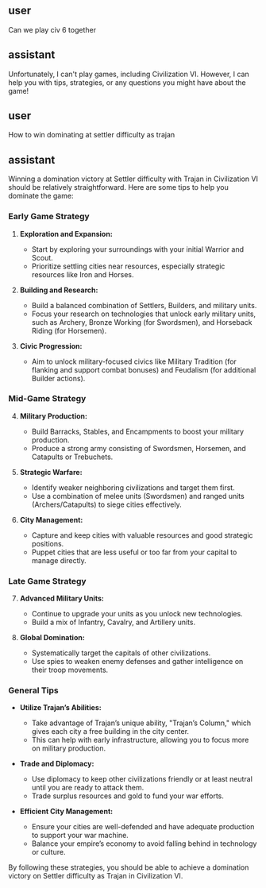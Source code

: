 ## user
Can we play civ 6 together
## assistant

Unfortunately, I can't play games, including Civilization VI. However, I can help you with tips, strategies, or any questions you might have about the game!
## user
How to win dominating at settler difficulty as trajan
## assistant
Winning a domination victory at Settler difficulty with Trajan in Civilization VI should be relatively straightforward. Here are some tips to help you dominate the game:

### Early Game Strategy
1. **Exploration and Expansion:**
   - Start by exploring your surroundings with your initial Warrior and Scout.
   - Prioritize settling cities near resources, especially strategic resources like Iron and Horses.

2. **Building and Research:**
   - Build a balanced combination of Settlers, Builders, and military units.
   - Focus your research on technologies that unlock early military units, such as Archery, Bronze Working (for Swordsmen), and Horseback Riding (for Horsemen).

3. **Civic Progression:**
   - Aim to unlock military-focused civics like Military Tradition (for flanking and support combat bonuses) and Feudalism (for additional Builder actions).

### Mid-Game Strategy
4. **Military Production:**
   - Build Barracks, Stables, and Encampments to boost your military production.
   - Produce a strong army consisting of Swordsmen, Horsemen, and Catapults or Trebuchets.

5. **Strategic Warfare:**
   - Identify weaker neighboring civilizations and target them first.
   - Use a combination of melee units (Swordsmen) and ranged units (Archers/Catapults) to siege cities effectively.

6. **City Management:**
   - Capture and keep cities with valuable resources and good strategic positions.
   - Puppet cities that are less useful or too far from your capital to manage directly.

### Late Game Strategy
7. **Advanced Military Units:**
   - Continue to upgrade your units as you unlock new technologies.
   - Build a mix of Infantry, Cavalry, and Artillery units.

8. **Global Domination:**
   - Systematically target the capitals of other civilizations.
   - Use spies to weaken enemy defenses and gather intelligence on their troop movements.

### General Tips
- **Utilize Trajan’s Abilities:**
   - Take advantage of Trajan’s unique ability, "Trajan’s Column," which gives each city a free building in the city center.
   - This can help with early infrastructure, allowing you to focus more on military production.

- **Trade and Diplomacy:**
   - Use diplomacy to keep other civilizations friendly or at least neutral until you are ready to attack them.
   - Trade surplus resources and gold to fund your war efforts.

- **Efficient City Management:**
   - Ensure your cities are well-defended and have adequate production to support your war machine.
   - Balance your empire’s economy to avoid falling behind in technology or culture.

By following these strategies, you should be able to achieve a domination victory on Settler difficulty as Trajan in Civilization VI.